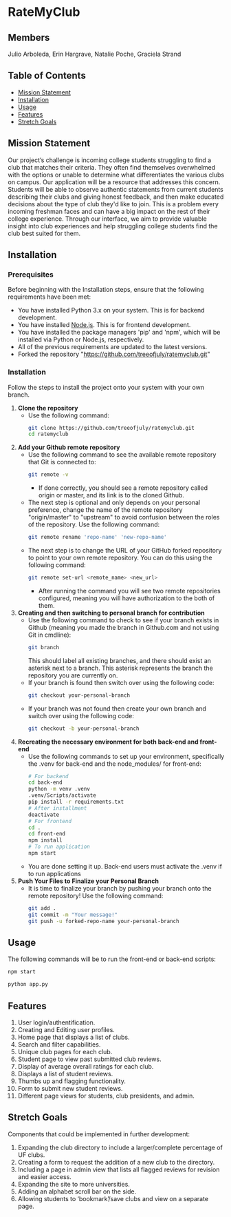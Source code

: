 # RateMyClub
## Members

Julio Arboleda, Erin Hargrave, Natalie Poche, Graciela Strand

## Table of Contents

- [Mission Statement](#mission-statement)
- [Installation](#installation)
- [Usage](#usage)
- [Features](#features)
- [Stretch Goals](#stretch-goals)

## Mission Statement

Our project’s challenge is incoming college students struggling to find a club that matches their criteria. They often find themselves overwhelmed with the options or unable to determine what differentiates the various clubs on campus. Our application will be a resource that addresses this concern. Students will be able to observe authentic statements from current students describing their clubs and giving honest feedback, and then make educated decisions about the type of club they'd like to join. This is a problem every incoming freshman faces and can have a big impact on the rest of their college experience. Through our interface, we aim to provide valuable insight into club experiences and help struggling college students find the club best suited for them.

## Installation

### Prerequisites

Before beginning with the Installation steps, ensure that the following requirements have been met:

- You have installed Python 3.x on your system. This is for backend development.
- You have installed [Node.js](https://nodejs.org/). This is for frontend development.
- You have installed the package managers 'pip' and 'npm', which will be installed via Python or Node.js, respectively.
- All of the previous requirements are updated to the latest versions.
- Forked the repository "https://github.com/treeofjuly/ratemyclub.git"

### Installation

Follow the steps to install the project onto your system with your own branch.

1. **Clone the repository**
   - Use the following command:
     ```bash
     git clone https://github.com/treeofjuly/ratemyclub.git
     cd ratemyclub
     ```
2. **Add your Github remote repository**
   - Use the following command to see the available remote repository that Git is connected to:
     ```bash
     git remote -v
     ```
     - If done correctly, you should see a remote repository called origin or master, and its link is to the cloned Github.
   - The next step is optional and only depends on your personal preference, change the name of the remote repository "origin/master" to "upstream" to avoid confusion between the roles of the repository. Use the following command:
     ```bash
     git remote rename 'repo-name' 'new-repo-name'
     ```
   - The next step is to change the URL of your GitHub forked repository to point to your own remote repository. You can do this using the following command:
     ```bash
     git remote set-url <remote_name> <new_url>
     ```
     - After running the command you will see two remote repositories configured, meaning you will have authorization to the both of them.
3. **Creating and then switching to personal branch for contribution**
   - Use the following command to check to see if your branch exists in Github (meaning you made the branch in Github.com and not using Git in cmdline):
     ```bash
     git branch
     ```
     This should label all existing branches, and there should exist an asterisk next to a branch. This asterisk represents the branch the repository you are currently on.
   - If your branch is found then switch over using the following code:
     ```bash
     git checkout your-personal-branch
     ```
   - If your branch was not found then create your own branch and switch over using the following code:
     ```bash
     git checkout -b your-personal-branch
     ```
4. **Recreating the necessary environment for both back-end and front-end**
   - Use the following commands to set up your environment, specifically the .venv for back-end and the node_modules/ for front-end:
     ```bash
     # For backend
     cd back-end
     python -m venv .venv
     .venv/Scripts/activate
     pip install -r requirements.txt
     # After installment
     deactivate
     # For frontend
     cd .
     cd front-end
     npm install
     # To run application
     npm start
     ```
   - You are done setting it up. Back-end users must activate the .venv if to run applications
5. **Push Your Files to Finalize your Personal Branch**
   - It is time to finalize your branch by pushing your branch onto the remote repository! Use the following command:
     ```bash
     git add .
     git commit -m "Your message!"
     git push -u forked-repo-name your-personal-branch
     ```
## Usage

The following commands will be to run the front-end or back-end scripts:
```bash
npm start

python app.py
```

## Features

1. User login/authentification.
2. Creating and Editing user profiles.
3. Home page that displays a list of clubs.
4. Search and filter capabilities.
5. Unique club pages for each club.
6. Student page to view past submitted club reviews.
7. Display of average overall ratings for each club.
8. Displays a list of student reviews.
9. Thumbs up and flagging functionality.
10. Form to submit new student reviews.
11. Different page views for students, club presidents, and admin.

## Stretch Goals

Components that could be  implemented in further development:
   1. Expanding the club directory to include a larger/complete percentage of UF clubs.
   2. Creating a form to request the addition of a new club to the directory.
   3. Including a page in admin view that lists all flagged reviews for revision and easier access.
   4. Expanding the site to more universities.
   5. Adding an alphabet  scroll bar on the side.
   6. Allowing students to ‘bookmark’/save clubs and view on a separate page.
